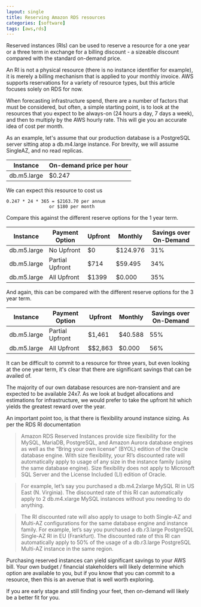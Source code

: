 ```yaml
---
layout: single
title: Reserving Amazon RDS resources
categories: [software]
tags: [aws,rds]
---
```


Reserved instances (RIs) can be used to reserve a resource for a one year or a three 
term in exchange for a billing discount - a sizeable discount compared with the standard on-demand price.

An RI is not a physical resource (there is no instance identifier for example), it is merely a
billing mechanism that is applied to your monthly invoice.
AWS supports reservations for a variety of resource types, but this article
focuses solely on RDS for now. 

When forecasting infrastructure spend, there are a number of factors that must
be considered, but often, a simple starting point, is to look at the resources
that you expect to be always-on (24 hours a day, 7 days a week), and then to
multiply by the AWS hourly rate. This will gie you an accurate idea of cost per
month.

As an example, let's assume that our production database is a PostgreSQL server
sitting atop a db.m4.large instance. For brevity, we will assume SingleAZ, and
no read replicas.

| Instance | On-demand price per hour |
| ------------ | ------------- |
| db.m5.large  | $0.247 |

We can expect this resource to cost us

```
0.247 * 24 * 365 = $2163.70 per annum  
                or $180 per month
```

Compare this against the different reserve options for the 1 year term.

| Instance | Payment Option |	Upfront	| Monthly | Savings over On-Demand |
| --------- | ------------- | ------- | ---------------- | ------------- |
| db.m5.large | No Upfront  | $0      | $124.976         | 31%           |
| db.m5.large | Partial Upfront| $714 | $59.495          | 34%           |
| db.m5.large | All Upfront | $1399   | $0.000           | 35%           |

And again, this can be compared with the different reserve options for the 3 year term.

| Instance | Payment Option |	Upfront	| Monthly | Savings over On-Demand |
| --------- | ------------- | ------- | ---------------- | ------------- |
| db.m5.large | Partial Upfront| $1,461 | $40.588        | 55%           |
| db.m5.large | All Upfront | $$2,863   | $0.000         | 56%           |

It can be difficult to commit to a resource for three years, but even looking at
the one year term, it's clear that there are significant savings that can be
availed of. 

The majority of our own database resources are non-transient and are expected to be
available 24x7. As we look at budget allocations and estimations for infrastructure, we would prefer
to take the upfront hit which yields the greatest reward over the year.

An important point too, is that there is flexibility around instance sizing.
As per the RDS RI documentation

> Amazon RDS Reserved Instances provide size flexibility for the MySQL, MariaDB, PostgreSQL, and Amazon Aurora database engines as well as the “Bring your own license” (BYOL) edition of the Oracle database engine. With size flexibility, your RI’s discounted rate will automatically apply to usage of any size in the instance family (using the same database engine). Size flexibility does not apply to Microsoft SQL Server and the License Included (LI) edition of Oracle.

> For example, let’s say you purchased a db.m4.2xlarge MySQL RI in US East (N. Virginia). The discounted rate of this RI can automatically apply to 2 db.m4.xlarge MySQL instances without you needing to do anything.

> The RI discounted rate will also apply to usage to both Single-AZ and Multi-AZ configurations for the same database engine and instance family. For example, let’s say you purchased a db.r3.large PostgreSQL Single-AZ RI in EU (Frankfurt). The discounted rate of this RI can automatically apply to 50% of the usage of a db.r3.large PostgreSQL Multi-AZ instance in the same region.

Purchasing reserved instances can yield significant savings to your AWS bill.
Your own budget / financial stakeholders will likely determine which option are
available to you, but if you know that you can commit to a resource, then this
is an avenue that is well worth exploring.

If you are early stage and still finding your feet, then on-demand will likely
be a better fit for you.
